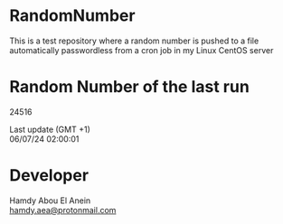 # RandomNumber    
This is a test repository where a random number is pushed to a file automatically passwordless from a cron job in my Linux CentOS server    
# Random Number of the last run   
24516
      
Last update (GMT +1)    
06/07/24 02:00:01
# Developer    
Hamdy Abou El Anein   
hamdy.aea@protonmail.com
